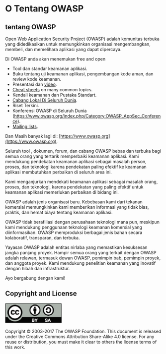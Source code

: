 # O Tentang OWASP

## tentang OWASP

Open Web Application Security Project (OWASP) adalah komunitas terbuka yang didedikasikan untuk memungkinkan organisasi mengembangkan, membeli, dan memelihara aplikasi yang dapat dipercaya.

Di OWASP anda akan menemukan free and open

* Tool dan standar keamanan aplikasi.
* Buku tentang uji keamanan aplikasi, pengembangan kode aman, dan review kode keamanan.
* Presentasi dan [video](https://www.youtube.com/user/OWASPGLOBAL).
* [Cheat sheets](https://www.owasp.org/index.php/OWASP_Cheat_Sheet_Series) on many common topics.
* Kendali keamanan dan Pustaka Standart.
* [Cabang Lokal Di Seluruh Dunia](https://www.owasp.org/index.php/OWASP_Chapter).
* Riset Terkini.
* Konferensi OWASP di Seluruh Dunia (https://www.owasp.org/index.php/Category:OWASP_AppSec_Conference).
* [Mailing lists](https://lists.owasp.org/mailman/listinfo).

Dan Masih banyak lagi di: [https://www.owasp.org](https://www.owasp.org).

Seluruh tool , dokumen, forum, dan cabang OWASP bebas dan terbuka bagi semua orang yang tertarik memperbaiki keamanan aplikasi. Kami mendukung pendekatan keamanan aplikasi sebagai masalah person, proses, dan teknologi karena pendekatan paling efektif ke keamanan aplikasi membutuhkan perbaikan di seluruh area ini.

Kami menganjurkan mendekati keamanan aplikasi sebagai masalah orang, proses, dan teknologi, karena pendekatan yang paling efektif untuk keamanan aplikasi memerlukan perbaikan di bidang ini.

OWASP adalah jenis organisasi baru. Kebebasan kami dari tekanan komersial memungkinkan kami memberikan informasi yang tidak bias, praktis, dan hemat biaya tentang keamanan aplikasi.

OWASP tidak berafiliasi dengan perusahaan teknologi mana pun, meskipun kami mendukung penggunaan teknologi keamanan komersial yang diinformasikan. OWASP memproduksi berbagai jenis bahan secara kolaboratif, transparan, dan terbuka.

Yayasan OWASP adalah entitas nirlaba yang memastikan kesuksesan jangka panjang proyek. Hampir semua orang yang terkait dengan OWASP adalah relawan, termasuk dewan OWASP, pemimpin bab, pemimpin proyek, dan anggota proyek. Kami mendukung penelitian keamanan yang inovatif dengan hibah dan infrastruktur.

Ayo bergabung dengan kami!

## Copyright and License

![license](images/license.png)

Copyright © 2003-2017 The OWASP Foundation. This document is released under the Creative Commons Attribution Share-Alike 4.0 license. For any reuse or distribution, you must make it clear to others the license terms of this work.
